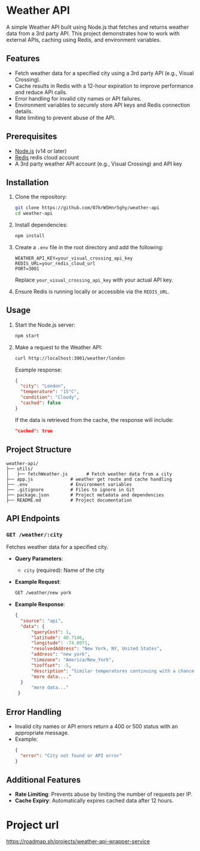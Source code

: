 # Weather API

A simple Weather API built using Node.js that fetches and returns weather data from a 3rd party API. This project demonstrates how to work with external APIs, caching using Redis, and environment variables.

## Features

- Fetch weather data for a specified city using a 3rd party API (e.g., Visual Crossing).
- Cache results in Redis with a 12-hour expiration to improve performance and reduce API calls.
- Error handling for invalid city names or API failures.
- Environment variables to securely store API keys and Redis connection details.
- Rate limiting to prevent abuse of the API.

## Prerequisites

- [Node.js](https://nodejs.org/) (v14 or later)
- [Redis](https://cloud.redis.io/) redis cloud account
- A 3rd party weather API account (e.g., Visual Crossing) and API key

## Installation

1. Clone the repository:

   ```bash
   git clone https://github.com/07krW5Hnr5ghy/weather-api
   cd weather-api
   ```

2. Install dependencies:

   ```bash
   npm install
   ```

3. Create a `.env` file in the root directory and add the following:

   ```env
   WEATHER_API_KEY=your_visual_crossing_api_key
   REDIS_URL=your_redis_cloud_url
   PORT=3001
   ```

   Replace `your_visual_crossing_api_key` with your actual API key.

4. Ensure Redis is running locally or accessible via the `REDIS_URL`.

## Usage

1. Start the Node.js server:

   ```bash
   npm start
   ```

2. Make a request to the Weather API:

   ```bash
   curl http://localhost:3001/weather/london
   ```

   Example response:

   ```json
   {
     "city": "London",
     "temperature": "15°C",
     "condition": "Cloudy",
     "cached": false
   }
   ```

   If the data is retrieved from the cache, the response will include:

   ```json
   "cached": true
   ```

## Project Structure

```
weather-api/
├── utils/
│   ├── fetchWeather.js       # Fetch weather data from a city
├── app.js              # weather get route and cache handling
├── .env                # Environment variables
├── .gitignore          # Files to ignore in Git
├── package.json        # Project metadata and dependencies
├── README.md           # Project documentation
```

## API Endpoints

### `GET /weather/:city`

Fetches weather data for a specified city.

- **Query Parameters**:

  - `city` (required): Name of the city

- **Example Request**:

  ```bash
  GET /weather/new york
  ```

- **Example Response**:
  ```json
  {
    "source": "api",
    "data": {
        "queryCost": 1,
        "latitude": 40.7146,
        "longitude": -74.0071,
        "resolvedAddress": "New York, NY, United States",
        "address": "new york",
        "timezone": "America/New_York",
        "tzoffset": -5,
        "description": "Similar temperatures continuing with a chance of rain Sunday & a chance of snow Saturday.",
        "more data...."
    }
        "more data..."
   }
  ```

## Error Handling

- Invalid city names or API errors return a 400 or 500 status with an appropriate message.
- Example:
  ```json
  {
    "error": "City not found or API error"
  }
  ```

## Additional Features

- **Rate Limiting**: Prevents abuse by limiting the number of requests per IP.
- **Cache Expiry**: Automatically expires cached data after 12 hours.

# Project url

https://roadmap.sh/projects/weather-api-wrapper-service
